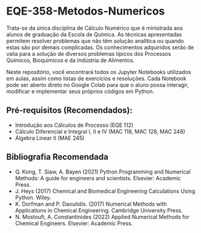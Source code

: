 # EQE-358-Metodos-Numericos

Trata-se da única disciplina de Cálculo Numérico que é ministrada aos alunos de graduação da Escola de Química. As técnicas apresentadas permitem resolver problemas que não têm solução analítica ou quando estas são por demais complicadas. Os conhecimentos adquiridos serão de valia para a solução de diversos problemas típicos dos Processos Químicos, Bioquímicos e da Indústria de Alimentos. <br>

Neste repositório, você encontrará todos os Jupyter Notebooks utilizados em aulas, assim como listas de exercícios e resoluções. Cada Notebook pode ser aberto direto no Google Colab para que o aluno possa interagir, modificar e implementar seus próprios códigos em Python. 

## Pré-requisitos (Recomendados):
*	Introdução aos Cálculos de Processo (EQE 112)
*	Cálculo Diferencial e Integral I, II e IV  (MAC 118, MAC 128, MAC 248)
*	Álgebra Linear II (MAE 245)

## Bibliografia Recomendada
* Q. Kong, T. Siaw, A. Bayen (2021) Python Programming and Numerical Methods: A guide for engineers and scientists. Elsevier: Academic Press. 
* J. Heys (2017) Chemical and Biomedical Engineering Calculations Using Python. Wiley. 
* K. Dorfman and P. Daoutidis. (2017) Numerical Methods with Applications in Chemical Engineering. Cambridge University Press. 
* N. Mostoufi, A. Constantinides (2022) Applied Numerical Methods for Chemical Engineers. Elsevier: Academic Press.

